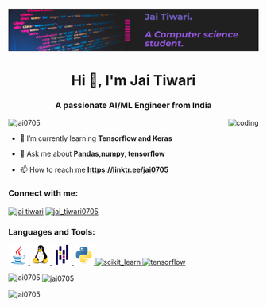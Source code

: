 ![logo](https://github.com/JAI0705/JAI0705/blob/main/Untitled%20design-High-Quality.jpg)

<h1 align="center">Hi 👋, I'm Jai Tiwari</h1>
<h3 align="center">A passionate AI/ML Engineer from India</h3>


<img align="right" alt="coding" widht="200" height="200" src="https://i.pinimg.com/originals/81/17/8b/81178b47a8598f0c81c4799f2cdd4057.gif">

<p align="left"> <img src="https://komarev.com/ghpvc/?username=jai0705&label=Profile%20views&color=0e75b6&style=flat" alt="jai0705" /> </p>

- 🌱 I’m currently learning **Tensorflow and Keras**

- 💬 Ask me about **Pandas,numpy, tensorflow**

- 📫 How to reach me **https://linktr.ee/jai0705**

<h3 align="left">Connect with me:</h3>
<p align="left">
<a href="https://linkedin.com/in/jai tiwari" target="blank"><img align="center" src="https://raw.githubusercontent.com/rahuldkjain/github-profile-readme-generator/master/src/images/icons/Social/linked-in-alt.svg" alt="jai tiwari" height="30" width="40" /></a>
<a href="https://kaggle.com/jai_tiwari0705" target="blank"><img align="center" src="https://raw.githubusercontent.com/rahuldkjain/github-profile-readme-generator/master/src/images/icons/Social/kaggle.svg" alt="jai_tiwari0705" height="30" width="40" /></a>
</p>

<h3 align="left">Languages and Tools:</h3>
<p align="left"> <a href="https://www.java.com" target="_blank" rel="noreferrer"> <img src="https://raw.githubusercontent.com/devicons/devicon/master/icons/java/java-original.svg" alt="java" width="40" height="40"/> </a> <a href="https://www.linux.org/" target="_blank" rel="noreferrer"> <img src="https://raw.githubusercontent.com/devicons/devicon/master/icons/linux/linux-original.svg" alt="linux" width="40" height="40"/> </a> <a href="https://pandas.pydata.org/" target="_blank" rel="noreferrer"> <img src="https://raw.githubusercontent.com/devicons/devicon/2ae2a900d2f041da66e950e4d48052658d850630/icons/pandas/pandas-original.svg" alt="pandas" width="40" height="40"/> </a> <a href="https://www.python.org" target="_blank" rel="noreferrer"> <img src="https://raw.githubusercontent.com/devicons/devicon/master/icons/python/python-original.svg" alt="python" width="40" height="40"/> </a> <a href="https://scikit-learn.org/" target="_blank" rel="noreferrer"> <img src="https://upload.wikimedia.org/wikipedia/commons/0/05/Scikit_learn_logo_small.svg" alt="scikit_learn" width="40" height="40"/> </a> <a href="https://www.tensorflow.org" target="_blank" rel="noreferrer"> <img src="https://www.vectorlogo.zone/logos/tensorflow/tensorflow-icon.svg" alt="tensorflow" width="40" height="40"/> </a> </p>

<p><img align="left" src="https://github-readme-stats.vercel.app/api/top-langs?username=jai0705&show_icons=true&locale=en&layout=compact" alt="jai0705" /></p>

<p>&nbsp;<img align="center" src="https://github-readme-stats.vercel.app/api?username=jai0705&show_icons=true&locale=en" alt="jai0705" /></p>

<p><img align="center" src="https://github-readme-streak-stats.herokuapp.com/?user=jai0705&" alt="jai0705" /></p>

